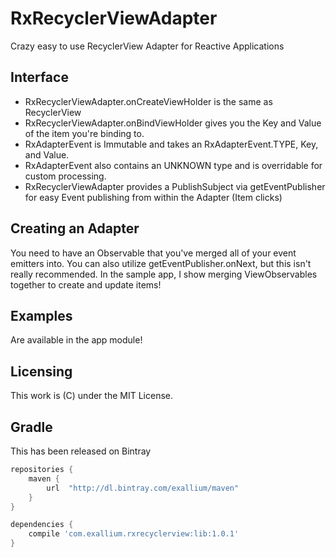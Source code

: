 # RxRecyclerViewAdapter

Crazy easy to use RecyclerView Adapter for Reactive Applications

## Interface

* RxRecyclerViewAdapter.onCreateViewHolder is the same as RecyclerView
* RxRecyclerViewAdapter.onBindViewHolder gives you the Key and Value of the item
  you're binding to.
* RxAdapterEvent is Immutable and takes an RxAdapterEvent.TYPE, Key, and Value.
* RxAdapterEvent also contains an UNKNOWN type and is overridable for custom
  processing.
* RxRecyclerViewAdapter provides a PublishSubject via getEventPublisher for easy
  Event publishing from within the Adapter (Item clicks)

## Creating an Adapter

You need to have an Observable that you've merged all of your event emitters
into.  You can also utilize getEventPublisher.onNext, but this isn't really
recommended.  In the sample app, I show merging ViewObservables together to
create and update items!

## Examples

Are available in the app module!

## Licensing

This work is (C) under the MIT License.

## Gradle

This has been released on Bintray

```groovy
repositories {
    maven {
        url  "http://dl.bintray.com/exallium/maven" 
    }
}

dependencies {
    compile 'com.exallium.rxrecyclerview:lib:1.0.1'
}
```
